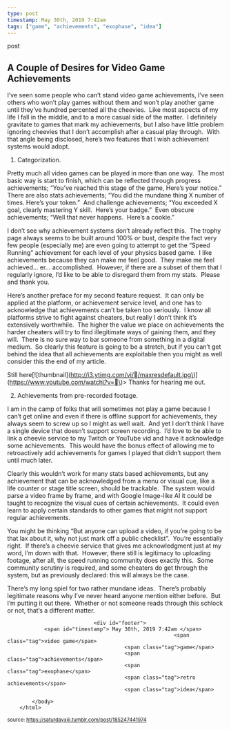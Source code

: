 ```yaml
---
type: post
timestamp: May 30th, 2019 7:42am
tags: ["game", "achievements", "exophase", "idea"]
---
```

post
## A Couple of Desires for Video Game Achievements ##
                    
I’ve seen some people who can’t stand video game achievements, I’ve seen others who won’t play games without them and won’t play another game until they’ve hundred percented all the cheevies.  Like most aspects of my life I fall in the middle, and to a more casual side of the matter.  I definitely gravitate to games that mark my achievements, but I also have little problem ignoring cheevies that I don’t accomplish after a casual play through.  With that angle being disclosed, here’s two features that I wish achievement systems would adopt.

1. Categorization.  

Pretty much all video games can be played in more than one way.  The most basic way is start to finish, which can be reflected through progress achievements; “You’ve reached this stage of the game, Here’s your notice.”  There are also stats achievements; “You did the mundane thing X number of times. Here’s your token.”  And challenge achievements; “You exceeded X goal, clearly mastering Y skill.  Here’s your badge.”  Even obscure achievements; “Well that never happens.  Here’s a cookie.”  

I don’t see why achievement systems don’t already reflect this.  The trophy page always seems to be built around 100% or bust, despite the fact very few people (especially me) are even going to attempt to get the “Speed Running” achievement for each level of your physics based game.  I like achievements because they can make me feel good.  They make me feel achieved&hellip; er&hellip; accomplished.  However, if there are a subset of them that I regularly ignore, I’d like to be able to disregard them from my stats.  Please and thank you.

Here’s another preface for my second feature request.  It can only be applied at the platform, or achievement service level, and one has to acknowledge that achievements can’t be taken too seriously.  I know all platforms strive to fight against cheaters, but really I don’t think it’s extensively worthwhile.  The higher the value we place on achievements the harder cheaters will try to find illegitimate ways of gaining them, and they will.  There is no sure way to bar someone from something in a digital medium.  So clearly this feature is going to be a stretch, but if you can’t get behind the idea that all achievements are exploitable then you might as well consider this the end of my article.

Still here\[!\[thumbnail\]\(http://i3.ytimg.com/vi//maxresdefault.jpg\)\]\(https://www.youtube.com/watch\?v=\)>
Thanks for hearing me out.

2. Achievements from pre-recorded footage.

I am in the camp of folks that will sometimes not play a game because I can’t get online and even if there is offline support for achievements, they always seem to screw up so I might as well wait.  And yet I don’t think I have a single device that doesn’t support screen recording.  I’d love to be able to link a cheevie service to my Twitch or YouTube vid and have it acknowledge some achievements.  This would have the bonus effect of allowing me to retroactively add achievements for games I played that didn’t support them until much later.

Clearly this wouldn’t work for many stats based achievements, but any achievement that can be acknowledged from a menu or visual cue, like a life counter or stage title screen, should be trackable.  The system would parse a video frame by frame, and with Google Image-like AI it could be taught to recognize the visual cues of certain achievements.  It could even learn to apply certain standards to other games that might not support regular achievements.

You might be thinking “But anyone can upload a video, if you’re going to be that lax about it, why not just mark off a public checklist”.  You’re essentially right.  If there’s a cheevie service that gives me acknowledgment just at my word, I’m down with that.  However, there still is legitimacy to uploading footage, after all, the speed running community does exactly this.  Some community scrutiny is required, and some cheaters do get through the system, but as previously declared: this will always be the case.

There’s my long spiel for two rather mundane ideas.  There’s probably legitimate reasons why I’ve never heard anyone mention either before.  But I’m putting it out there.  Whether or not someone reads through this schlock or not, that’s a different matter.

                
                
                
                
                
                
                                <div id="footer">
                <span id="timestamp"> May 30th, 2019 7:42am </span>
                                                          <span class="tag">video game</span>
                                          <span class="tag">game</span>
                                          <span class="tag">achievements</span>
                                          <span class="tag">exophase</span>
                                          <span class="tag">retro achievements</span>
                                          <span class="tag">idea</span>
                                                    
            </body>
        </html>

        
<small>source: https://saturdayxiii.tumblr.com/post/185247441974</small>